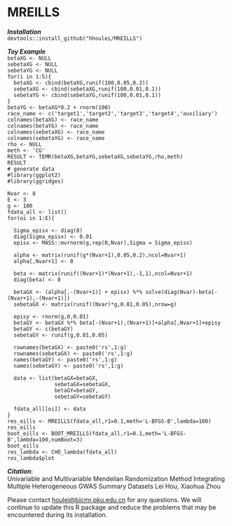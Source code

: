# MREILLS

***Installation***  
`devtools::install_github("hhoulei/MREILLS")`  

***Toy Example***  
`betaXG <- NULL`  
`sebetaXG <- NULL`  
`sebetaYG <- NULL`  
`for(i in 1:5){`  
`  betaXG <- cbind(betaXG,runif(100,0.05,0.2))`  
`  sebetaXG <- cbind(sebetaXG,runif(100,0.01,0.1))`  
`  sebetaYG <- cbind(sebetaYG,runif(100,0.01,0.1))`  
`}`  
`betaYG <- betaXG*0.2 + rnorm(100)`  
`race_name <- c('target1','target2','target3','target4','auxiliary')`  
`colnames(betaXG) <- race_name`  
`colnames(betaYG) <- race_name`  
`colnames(sebetaXG) <- race_name`  
`colnames(sebetaYG) <- race_name`  
`rho <- NULL`  
`meth <- 'CG'`  
`RESULT <- TEMR(betaXG,betaYG,sebetaXG,sebetaYG,rho,meth)`  
`RESULT`  
`# generate data`  
`#library(ggplot2)`  
`#library(ggridges)`  

`Nvar <- 8`  
`E <- 3`  
`g <- 100`  
`fdata_all <- list()`  
`for(oi in 1:E){`  

`  Sigma_episx <- diag(8)`  
`  diag(Sigma_episx) <- 0.01`  
`  episx <- MASS::mvrnorm(g,rep(0,Nvar),Sigma = Sigma_episx)`  

`  alpha <- matrix(runif(g*(Nvar+1),0.05,0.2),ncol=Nvar+1)`  
`  alpha[,Nvar+1] <- 0`  

`  beta <- matrix(runif((Nvar+1)*(Nvar+1),-1,1),ncol=Nvar+1)`  
`  diag(beta) <- 0`  

`  betaGX <- (alpha[,-(Nvar+1)] + episx) %*% solve(diag(Nvar)-beta[-(Nvar+1),-(Nvar+1)])`  
`  sebetaGX <- matrix(runif((Nvar)*g,0.01,0.05),nrow=g)`  

`  episy <- rnorm(g,0,0.01)`  
`  betaGY <- betaGX %*% beta[-(Nvar+1),(Nvar+1)]+alpha[,Nvar+1]+episy`  
`  betaGY <- c(betaGY)`  
`  sebetaGY <- runif(g,0.01,0.05)`  

`  rownames(betaGX) <- paste0('rs',1:g)`  
`  rownames(sebetaGX) <- paste0('rs',1:g)`  
`  names(betaGY) <- paste0('rs',1:g)`  
`  names(sebetaGY) <- paste0('rs',1:g)`  

`  data <- list(betaGX=betaGX,`  
`               sebetaGX=sebetaGX,`  
`               betaGY=betaGY,`  
`               sebetaGY=sebetaGY)`  

`  fdata_all[[oi]] <- data`  
`}`  
`res_eills <- MREILLS(fdata_all,r1=0.1,meth='L-BFGS-B',lambda=100)`  
`res_eills`  
`boot_eills <- BOOT_MREILLS(fdata_all,r1=0.1,meth='L-BFGS-B',lambda=100,numBoot=3)`  
`boot_eills`  
`res_lambda <- CHO_lambda(fdata_all)`  
`res_lambda$plot`  

***Citation***:  
Univariable and Multivariable Mendelian Randomization Method Integrating Multiple Heterogeneous GWAS Summary Datasets
Lei Hou, Xiaohua Zhou

Please contact houlei@bicmr.pku.edu.cn for any questions. We will continue to update this R package and reduce the problems that may be encountered during its installation.
